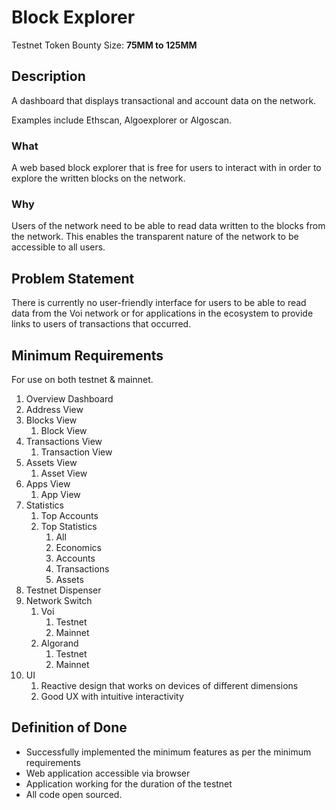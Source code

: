 # Block Explorer

Testnet Token Bounty Size: **75MM to 125MM**

## Description

A dashboard that displays transactional and account data on the network.

Examples include Ethscan, Algoexplorer or Algoscan.

### What

A web based block explorer that is free for users to interact with in order to explore the written blocks on the network.

### Why

Users of the network need to be able to read data written to the blocks from the network. This enables the transparent nature of the network to be accessible to all users.

## Problem Statement

There is currently no user-friendly interface for users to be able to read data from the Voi network or for applications in the ecosystem to provide links to users of transactions that occurred. 

## Minimum Requirements

For use on both testnet & mainnet.

1. Overview Dashboard
2. Address View
3. Blocks View
    1. Block View
4. Transactions View
    1. Transaction View
5. Assets View
    1. Asset View
6. Apps View
    1. App View
7. Statistics
    1. Top Accounts
    2. Top Statistics
        1. All
        2. Economics
        3. Accounts
        4. Transactions
        5. Assets
8. Testnet Dispenser
9. Network Switch
    1. Voi
        1. Testnet
        2. Mainnet
    2. Algorand
        1. Testnet
        2. Mainnet
10. UI
    1. Reactive design that works on devices of different dimensions
    2. Good UX with intuitive interactivity

## Definition of Done

- Successfully implemented the minimum features as per the minimum requirements
- Web application accessible via browser
- Application working for the duration of the testnet
- All code open sourced.
